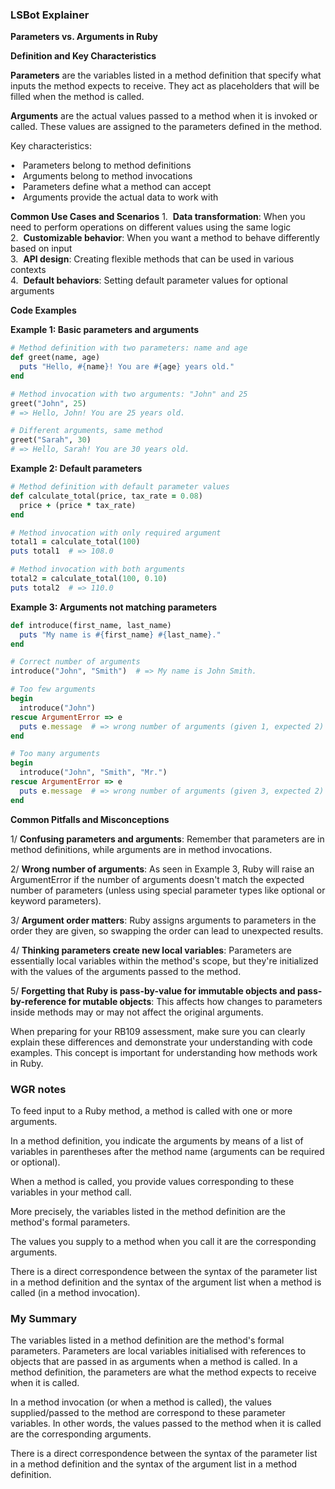 ### LSBot Explainer

**Parameters vs. Arguments in Ruby**

**Definition and Key Characteristics**

**Parameters**​ are the variables listed in a method definition that specify what inputs the method expects to receive. They act as placeholders that will be filled when the method is called.

**Arguments**​ are the actual values passed to a method when it is invoked or called. These values are assigned to the parameters defined in the method.

Key characteristics:

•   Parameters belong to method definitions  
•   Arguments belong to method invocations  
•   Parameters define what a method can accept  
•   Arguments provide the actual data to work with

**Common Use Cases and Scenarios**
1.  ​**Data transformation**​: When you need to perform operations on different values using the same logic  
2.  ​**Customizable behavior**​: When you want a method to behave differently based on input  
3.  ​**API design**​: Creating flexible methods that can be used in various contexts  
4.  ​**Default behaviors**​: Setting default parameter values for optional arguments

**Code Examples**

**Example 1: Basic parameters and arguments**

```ruby
# Method definition with two parameters: name and age
def greet(name, age)
  puts "Hello, #{name}! You are #{age} years old."
end

# Method invocation with two arguments: "John" and 25
greet("John", 25)
# => Hello, John! You are 25 years old.

# Different arguments, same method
greet("Sarah", 30)
# => Hello, Sarah! You are 30 years old.
```

**Example 2: Default parameters**

```ruby
# Method definition with default parameter values
def calculate_total(price, tax_rate = 0.08)
  price + (price * tax_rate)
end

# Method invocation with only required argument
total1 = calculate_total(100)
puts total1  # => 108.0

# Method invocation with both arguments
total2 = calculate_total(100, 0.10)
puts total2  # => 110.0
```

**Example 3: Arguments not matching parameters**

```ruby
def introduce(first_name, last_name)
  puts "My name is #{first_name} #{last_name}."
end

# Correct number of arguments
introduce("John", "Smith")  # => My name is John Smith.

# Too few arguments
begin
  introduce("John")
rescue ArgumentError => e
  puts e.message  # => wrong number of arguments (given 1, expected 2)
end

# Too many arguments
begin
  introduce("John", "Smith", "Mr.")
rescue ArgumentError => e
  puts e.message  # => wrong number of arguments (given 3, expected 2)
end
```

**Common Pitfalls and Misconceptions**

1/ **Confusing parameters and arguments**​: Remember that parameters are in method definitions, while arguments are in method invocations.

2/ **Wrong number of arguments**​: As seen in Example 3, Ruby will raise an ArgumentError if the number of arguments doesn't match the expected number of parameters (unless using special parameter types like optional or keyword parameters).

3/ **Argument order matters**​: Ruby assigns arguments to parameters in the order they are given, so swapping the order can lead to unexpected results.

4/ **Thinking parameters create new local variables**​: Parameters are essentially local variables within the method's scope, but they're initialized with the values of the arguments passed to the method.

5/ **Forgetting that Ruby is pass-by-value for immutable objects and pass-by-reference for mutable objects**​: This affects how changes to parameters inside methods may or may not affect the original arguments.

When preparing for your RB109 assessment, make sure you can clearly explain these differences and demonstrate your understanding with code examples. This concept is important for understanding how methods work in Ruby.

### WGR notes

To feed input to a Ruby method, a method is called with one or more arguments.

In a method definition, you indicate the arguments by means of a list of variables in parentheses after the method name (arguments can be required or optional).

When a method is called, you provide values corresponding to these variables in your method call.

More precisely, the variables listed in the method definition are the method's formal parameters.

The values you supply to a method when you call it are the corresponding arguments.

There is a direct correspondence between the syntax of the parameter list in a method definition and the syntax of the argument list when a method is called (in a method invocation).


### My Summary

The variables listed in a method definition are the method's formal parameters. Parameters are local variables initialised with references to objects that are passed in as arguments when a method is called. In a method definition, the parameters are what the method expects to receive when it is called.

In a method invocation (or when a method is called), the values supplied/passed to the method are correspond to these parameter variables. In other words, the values passed to the method when it is called are the corresponding arguments.

There is a direct correspondence between the syntax of the parameter list in a method definition and the syntax of the argument list in a method definition.